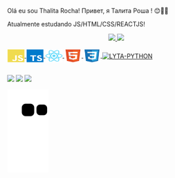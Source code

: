 Olá eu sou Thalita Rocha! Привет, я Талита Роша ! 😊👩‍💻

Atualmente estudando JS/HTML/CSS/REACTJS! 




<div align="center">
  <a href="https://github.com/lytarocha">
  <img height="180em" src="https://github-readme-stats.vercel.app/api?username=lytarocha&show_icons=true&theme=dark&include_all_commits=true&count_private=true"/>
  <img height="180em" src="https://github-readme-stats.vercel.app/api/top-langs/?username=lytarocha&layout=compact&langs_count=7&theme=dark"/>
</div>
<div style="display: inline_block"><br>
  <img align="center" alt="LYTA-Js" height="30" width="40" src="https://raw.githubusercontent.com/devicons/devicon/master/icons/javascript/javascript-plain.svg">
  <img align="center" alt="LYTA-Ts" height="30" width="40" src="https://raw.githubusercontent.com/devicons/devicon/master/icons/typescript/typescript-plain.svg">
  <img align="center" alt="LYTA-React" height="30" width="40" src="https://raw.githubusercontent.com/devicons/devicon/master/icons/react/react-original.svg">
  <img align="center" alt="LYTA-HTML" height="30" width="40" src="https://raw.githubusercontent.com/devicons/devicon/master/icons/html5/html5-original.svg">
  <img align="center" alt="LYTA-CSS" height="30" width="40" src="https://raw.githubusercontent.com/devicons/devicon/master/icons/css3/css3-original.svg">
  <img align="center" alt="LYTA-PYTHON" height="50" width="50" src="https://img.icons8.com/clouds/100/000000/python.png">
 
  </div>
  
  ##

  
  
  <div> 
   <a href="https://instagram.com/_lytarocha_" target="_blank"><img src="https://img.shields.io/badge/-Instagram-%23E4405F?style=for-the-badge&logo=instagram&logoColor=white" target="_blank"></a>
   <a href = "lytaasnow@gmail.com"><img src="https://img.shields.io/badge/-Gmail-%23333?style=for-the-badge&logo=gmail&logoColor=white" target="_blank"></a>
  <a href="https://www.linkedin.com/in/thalita-rocha-48460277" target="_blank"><img src="https://img.shields.io/badge/-LinkedIn-%230077B5?style=for-the-badge&logo=linkedin&logoColor=white" target="_blank"></a> 
 
  ![Snake animation](https://github.com/rafaballerini/rafaballerini/blob/output/github-contribution-grid-snake.svg)
 
</div>

